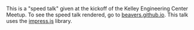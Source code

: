 This is a "speed talk" given at the kickoff of the Kelley Engineering Center Meetup. To see the speed talk rendered, go to [beavers.github.io](http://beavers.github.io). This talk uses the [impress.js](https://github.com/bartaz/impress.js) library.


